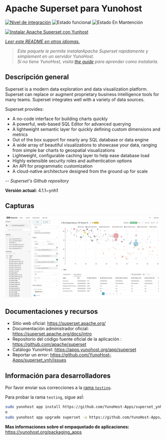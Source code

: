 <!--
Este archivo README esta generado automaticamente<https://github.com/YunoHost/apps/tree/master/tools/readme_generator>
No se debe editar a mano.
-->

# Apache Superset para Yunohost

[![Nivel de integración](https://dash.yunohost.org/integration/superset.svg)](https://ci-apps.yunohost.org/ci/apps/superset/) ![Estado funcional](https://ci-apps.yunohost.org/ci/badges/superset.status.svg) ![Estado En Mantención](https://ci-apps.yunohost.org/ci/badges/superset.maintain.svg)

[![Instalar Apache Superset con Yunhost](https://install-app.yunohost.org/install-with-yunohost.svg)](https://install-app.yunohost.org/?app=superset)

*[Leer este README en otros idiomas.](./ALL_README.md)*

> *Este paquete le permite instalarApache Superset rapidamente y simplement en un servidor YunoHost.*  
> *Si no tiene YunoHost, visita [the guide](https://yunohost.org/install) para aprender como instalarla.*

## Descripción general

Superset is a modern data exploration and data visualization platform. Superset can replace or augment proprietary business intelligence tools for many teams. Superset integrates well with a variety of data sources.

Superset provides:

- A no-code interface for building charts quickly
- A powerful, web-based SQL Editor for advanced querying
- A lightweight semantic layer for quickly defining custom dimensions and metrics
- Out of the box support for nearly any SQL database or data engine
- A wide array of beautiful visualizations to showcase your data, ranging from simple bar charts to geospatial visualizations
- Lightweight, configurable caching layer to help ease database load
- Highly extensible security roles and authentication options
- An API for programmatic customization
- A cloud-native architecture designed from the ground up for scale

*-- Superset's Github repository*


**Versión actual:** 4.1.1~ynh1

## Capturas

![Captura de Apache Superset](./doc/screenshots/explore.jpg)

## Documentaciones y recursos

- Sitio web oficial: <https://superset.apache.org/>
- Documentación administrador oficial: <https://superset.apache.org/docs/intro>
- Repositorio del código fuente oficial de la aplicación : <https://github.com/apache/superset>
- Catálogo YunoHost: <https://apps.yunohost.org/app/superset>
- Reportar un error: <https://github.com/YunoHost-Apps/superset_ynh/issues>

## Información para desarrolladores

Por favor enviar sus correcciones a la [rama `testing`](https://github.com/YunoHost-Apps/superset_ynh/tree/testing).

Para probar la rama `testing`, sigue asÍ:

```bash
sudo yunohost app install https://github.com/YunoHost-Apps/superset_ynh/tree/testing --debug
o
sudo yunohost app upgrade superset -u https://github.com/YunoHost-Apps/superset_ynh/tree/testing --debug
```

**Mas informaciones sobre el empaquetado de aplicaciones:** <https://yunohost.org/packaging_apps>
